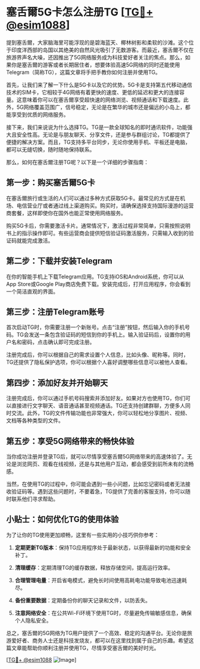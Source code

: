 # 塞舌爾5G卡怎么注册TG [[TG💪+ @esim1088](https://t.me/s/esim1088)]

提到塞舌爾，大家脑海里可能浮现的是碧海蓝天、椰林树影和柔软的沙滩。这个位于印度洋西部的岛国以其绝美的自然风光吸引了无数游客。而最近，塞舌爾不仅在旅游界声名大噪，还因推出了5G网络服务成为科技爱好者关注的焦点。那么，如果你是塞舌爾的游客或者长期居住者，想要体验高速5G网络的同时还能使用Telegram（简称TG），这篇文章将手把手教你如何注册并使用TG。

首先，让我们来了解一下什么是5G卡以及它的优势。5G卡是支持第五代移动通信技术的SIM卡，它相较于4G网络有着更快的速度、更低的延迟和更大的连接容量。这意味着你可以在塞舌爾享受超快速的网络浏览、视频通话和下载速度。此外，5G网络覆盖范围广，信号稳定，无论是在繁华的城市还是偏远的小岛上，都能享受到优质的网络服务。

接下来，我们来说说为什么选择TG。TG是一款全球知名的即时通讯软件，功能强大且安全性高。无论是与朋友聊天、分享文件，还是参与群组讨论，TG都提供了便捷的解决方案。而且，TG支持多平台同步，无论你使用手机、平板还是电脑，都可以无缝切换，随时随地保持联系。

那么，如何在塞舌爾注册TG呢？以下是一个详细的步骤指南：

## 第一步：购买塞舌爾5G卡

在塞舌爾旅行或生活的人们可以通过多种方式获取5G卡。最常见的方式是在机场、电信营业厅或者通过线上渠道购买。购买时，请确保选择支持国际漫游的运营商套餐，这样即使你在国外也能正常使用网络服务。

购买5G卡后，你需要激活卡片。通常情况下，激活过程非常简单，只需按照说明书上的指示操作即可。有些运营商会提供短信验证码激活服务，只需输入收到的验证码就能完成激活。

## 第二步：下载并安装Telegram

在你的智能手机上下载Telegram应用。TG支持iOS和Android系统，你可以从App Store或Google Play商店免费下载。安装完成后，打开应用程序，你会看到一个简洁直观的界面。

## 第三步：注册Telegram账号

首次启动TG时，你需要注册一个新账号。点击“注册”按钮，然后输入你的手机号码。TG会发送一条包含验证码的短信到你的手机上。输入验证码后，设置你的用户名和密码，点击确认即可完成注册。

注册完成后，你可以根据自己的需求设置个人信息，比如头像、昵称等。同时，TG还提供了隐私保护选项，你可以根据个人喜好调整哪些信息可以被他人查看。

## 第四步：添加好友并开始聊天

注册完成后，你可以通过手机号码搜索并添加好友。如果对方也使用TG，你们可以直接进行文字聊天、语音通话甚至视频通话。TG还支持创建群聊，方便多人同时交流。此外，TG的文件传输功能也非常强大，你可以轻松地分享图片、视频、文档等各种类型的文件。

## 第五步：享受5G网络带来的畅快体验

当你成功注册并登录TG后，就可以尽情享受塞舌爾5G网络带来的高速体验了。无论是浏览网页、观看在线视频，还是与其他用户互动，都会感受到前所未有的流畅感。

当然，在使用TG的过程中，你可能会遇到一些小问题，比如忘记密码或者无法接收验证码等。遇到这些问题时，不要着急，TG提供了完善的客服支持，你可以随时联系他们寻求帮助。

## 小贴士：如何优化TG的使用体验

为了让你的TG使用更加顺畅，这里有一些实用的小技巧供你参考：

1. **定期更新TG版本**：保持TG应用程序处于最新状态，以获得最新的功能和安全补丁。
   
2. **清理缓存**：定期清理TG的缓存数据，释放存储空间，提高运行效率。

3. **合理管理电量**：开启省电模式，避免长时间使用高耗电功能导致电池迅速耗尽。

4. **备份重要数据**：定期备份你的聊天记录和文件，以防丢失。

5. **注意网络安全**：在公共Wi-Fi环境下使用TG时，尽量避免传输敏感信息，确保个人隐私安全。

总之，塞舌爾的5G网络为TG用户提供了一个高效、稳定的沟通平台。无论你是旅游爱好者、商务人士还是科技发烧友，都可以在这里找到属于自己的乐趣。希望这篇文章能帮助你顺利注册并使用TG，尽情享受塞舌爾的美好时光。

[[TG💪+ @esim1088](https://t.me/s/esim1088) ![Image](https://i.postimg.cc/4NQfJmqS/Snipaste-2025-05-13-00-14-12.png)]